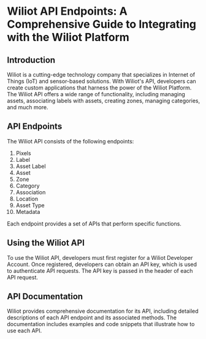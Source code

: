 Wiliot API Endpoints: A Comprehensive Guide to Integrating with the Wiliot Platform
=============

Introduction
------------

Wiliot is a cutting-edge technology company that specializes in Internet of Things (IoT) and sensor-based solutions. With Wiliot's API, developers can create custom applications that harness the power of the Wiliot Platform. The Wiliot API offers a wide range of functionality, including managing assets, associating labels with assets, creating zones, managing categories, and much more.

API Endpoints
-------------

The Wiliot API consists of the following endpoints:

1.  Pixels
2.  Label
3.  Asset Label
4.  Asset
5.  Zone
6.  Category
7.  Association
8.  Location
9.  Asset Type
10. Metadata

Each endpoint provides a set of APIs that perform specific functions.

Using the Wiliot API
--------------------

To use the Wiliot API, developers must first register for a Wiliot Developer Account. Once registered, developers can obtain an API key, which is used to authenticate API requests. The API key is passed in the header of each API request.

API Documentation
-----------------

Wiliot provides comprehensive documentation for its API, including detailed descriptions of each API endpoint and its associated methods. The documentation includes examples and code snippets that illustrate how to use each API.